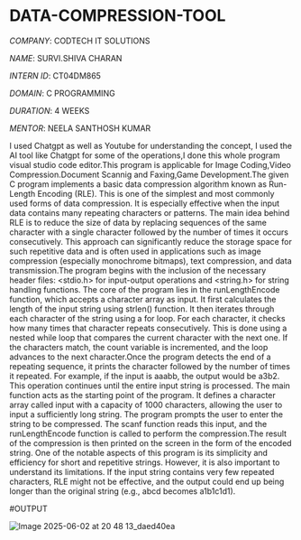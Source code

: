 # DATA-COMPRESSION-TOOL

*COMPANY*: CODTECH IT SOLUTIONS

*NAME*: SURVI.SHIVA CHARAN

*INTERN ID*: CT04DM865

*DOMAIN*: C PROGRAMMING

*DURATION*: 4 WEEKS

*MENTOR*: NEELA SANTHOSH KUMAR

I used Chatgpt as well as Youtube for understanding the concept, I used the  AI tool like Chatgpt  for some of the operations,I done this whole program visual studio code editor.This program is applicable for Image Coding,Video Compression.Document Scannig and Faxing,Game Development.The given C program implements a basic data compression algorithm known as Run-Length Encoding (RLE). This is one of the simplest and most commonly used forms of data compression. It is especially effective when the input data contains many repeating characters or patterns. The main idea behind RLE is to reduce the size of data by replacing sequences of the same character with a single character followed by the number of times it occurs consecutively. This approach can significantly reduce the storage space for such repetitive data and is often used in applications such as image compression (especially monochrome bitmaps), text compression, and data transmission.The program begins with the inclusion of the necessary header files: <stdio.h> for input-output operations and <string.h> for string handling functions. The core of the program lies in the runLengthEncode function, which accepts a character array as input. It first calculates the length of the input string using strlen() function. It then iterates through each character of the string using a for loop. For each character, it checks how many times that character repeats consecutively. This is done using a nested while loop that compares the current character with the next one. If the characters match, the count variable is incremented, and the loop advances to the next character.Once the program detects the end of a repeating sequence, it prints the character followed by the number of times it repeated. For example, if the input is aaabb, the output would be a3b2. This operation continues until the entire input string is processed. The main function acts as the starting point of the program. It defines a character array called input with a capacity of 1000 characters, allowing the user to input a sufficiently long string. The program prompts the user to enter the string to be compressed. The scanf function reads this input, and the runLengthEncode function is called to perform the compression.The result of the compression is then printed on the screen in the form of the encoded string. One of the notable aspects of this program is its simplicity and efficiency for short and repetitive strings. However, it is also important to understand its limitations. If the input string contains very few repeated characters, RLE might not be effective, and the output could end up being longer than the original string (e.g., abcd becomes a1b1c1d1).

#OUTPUT

![ Image 2025-06-02 at 20 48 13_daed40ea](https://github.com/user-attachments/assets/5b5a88aa-cfda-4e19-8a1a-fa81dc0705f0)
